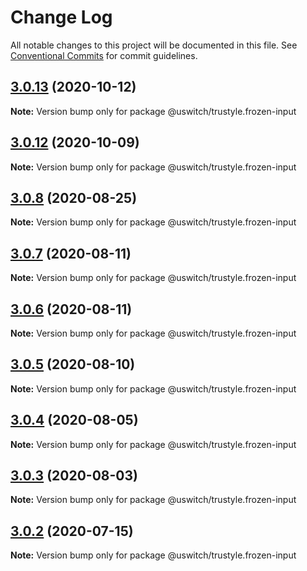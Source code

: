 # Change Log

All notable changes to this project will be documented in this file.
See [Conventional Commits](https://conventionalcommits.org) for commit guidelines.

## [3.0.13](https://github.com/uswitch/trustyle/compare/@uswitch/trustyle.frozen-input@3.0.12...@uswitch/trustyle.frozen-input@3.0.13) (2020-10-12)

**Note:** Version bump only for package @uswitch/trustyle.frozen-input





## [3.0.12](https://github.com/uswitch/trustyle/compare/@uswitch/trustyle.frozen-input@3.0.11...@uswitch/trustyle.frozen-input@3.0.12) (2020-10-09)

**Note:** Version bump only for package @uswitch/trustyle.frozen-input






## [3.0.8](https://github.com/uswitch/trustyle/compare/@uswitch/trustyle.frozen-input@3.0.7...@uswitch/trustyle.frozen-input@3.0.8) (2020-08-25)

**Note:** Version bump only for package @uswitch/trustyle.frozen-input





## [3.0.7](https://github.com/uswitch/trustyle/compare/@uswitch/trustyle.frozen-input@3.0.6...@uswitch/trustyle.frozen-input@3.0.7) (2020-08-11)

**Note:** Version bump only for package @uswitch/trustyle.frozen-input





## [3.0.6](https://github.com/uswitch/trustyle/compare/@uswitch/trustyle.frozen-input@3.0.5...@uswitch/trustyle.frozen-input@3.0.6) (2020-08-11)

**Note:** Version bump only for package @uswitch/trustyle.frozen-input





## [3.0.5](https://github.com/uswitch/trustyle/compare/@uswitch/trustyle.frozen-input@3.0.2...@uswitch/trustyle.frozen-input@3.0.5) (2020-08-10)

**Note:** Version bump only for package @uswitch/trustyle.frozen-input





## [3.0.4](https://github.com/uswitch/trustyle/compare/@uswitch/trustyle.frozen-input@3.0.2...@uswitch/trustyle.frozen-input@3.0.4) (2020-08-05)

**Note:** Version bump only for package @uswitch/trustyle.frozen-input





## [3.0.3](https://github.com/uswitch/trustyle/compare/@uswitch/trustyle.frozen-input@3.0.2...@uswitch/trustyle.frozen-input@3.0.3) (2020-08-03)

**Note:** Version bump only for package @uswitch/trustyle.frozen-input





## [3.0.2](https://github.com/uswitch/trustyle/compare/@uswitch/trustyle.frozen-input@3.0.1...@uswitch/trustyle.frozen-input@3.0.2) (2020-07-15)

**Note:** Version bump only for package @uswitch/trustyle.frozen-input
